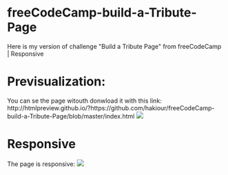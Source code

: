 # freeCodeCamp-build-a-Tribute-Page
Here is my version of challenge "Build a Tribute Page" from freeCodeCamp | Responsive

<h1>Previsualization:</h1>
You can se the page witouth donwload it with this link: http://htmlpreview.github.io/?https://github.com/hakiour/freeCodeCamp-build-a-Tribute-Page/blob/master/index.html
<img src="http://i.imgur.com/f6mWEbD.png">

<h1>Responsive</h1> The page is responsive:
<img src="http://i.imgur.com/SWonf9y.png">
